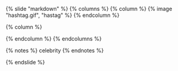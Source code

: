 {% slide "markdown" %}
{% columns %}
{% column %}
{% image "hashtag.gif", "hastag" %}
{% endcolumn %}

{% column %}

<span class="fa-regular fa-3x fa-thumbs-up fragment fade-left"></span>

<span class="fa-regular fa-3x fa-bell fragment fade-left"></span>
{% endcolumn %}
{% endcolumns %}

{% notes %}
celebrity
{% endnotes %}

{% endslide %}
